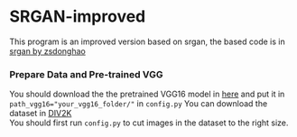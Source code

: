 # SRGAN-improved

This program is an improved version based on srgan, the based code is in [srgan by zsdonghao](https://github.com/tensorlayer/srgan)

### Prepare Data and Pre-trained VGG
You should download the the pretrained VGG16 model in [here](https://www.cs.toronto.edu/~frossard/vgg16/vgg16_weights.npz) and put it in<br>
    `path_vgg16="your_vgg16_folder/"` in `config.py`
You can download the dataset in [DIV2K](http://www.vision.ee.ethz.ch/ntire17/)<br> 
You should first run `config.py` to cut images in the dataset to the right size.<br> 


